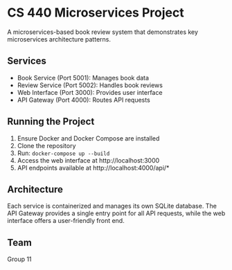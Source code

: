 # CS 440 Microservices Project

A microservices-based book review system that demonstrates key microservices architecture patterns.

## Services

- Book Service (Port 5001): Manages book data
- Review Service (Port 5002): Handles book reviews
- Web Interface (Port 3000): Provides user interface
- API Gateway (Port 4000): Routes API requests

## Running the Project

1. Ensure Docker and Docker Compose are installed
2. Clone the repository
3. Run: `docker-compose up --build`
4. Access the web interface at http://localhost:3000
5. API endpoints available at http://localhost:4000/api/*

## Architecture

Each service is containerized and manages its own SQLite database. The API Gateway provides a single entry point for all API requests, while the web interface offers a user-friendly front end.

## Team

Group 11
